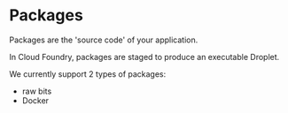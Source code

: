 # Packages

Packages are the 'source code' of your application.

In Cloud Foundry, packages are staged to produce an executable Droplet.

We currently support 2 types of packages:

* raw bits
* Docker


